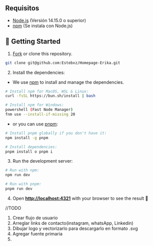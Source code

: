 ## Requisitos

- [Node.js](https://nodejs.org/) (Versión 14.15.0 o superior)
- [npm](https://www.npmjs.com/) (Se instala con Node.js)

## 🚀 Getting Started

1. [Fork](https://github.com/Estebxz/Homepage-Erika.git/fork) or clone this repository.

```bash
git clone git@github.com:Estebxz/Homepage-Erika.git
```

2. Install the dependencies:

- We use [npm](https://www.npmjs.com) to install and manage the dependencies.

```bash
# Install npm for MacOS, WSL & Linux:
curl -fsSL https://bun.sh/install | bash

# Install npm for Windows:
powershell (Fast Node Manager)
fnm use --install-if-missing 20

```

- or you can use [pnpm](https://pnpm.io):

```bash
# Install pnpm globally if you don't have it:
npm install -g pnpm

# Install dependencies:
pnpm install o pnpm i 
```

3. Run the development server:

```bash
# Run with npm:
npm run dev 

# Run with pnpm:
pnpm run dev
```

4. Open [**http://localhost:4321**](http://localhost:4321/) with your browser to see the result 🚀




//TODO
1. Crear flujo de usuario 
2. Arreglar links de contacto(instagram, whatsApp, Linkedin)
3. Dibujar logo y vectorizarlo para descargarlo en formato .svg
4. Agregar fuente primaria
5. 
